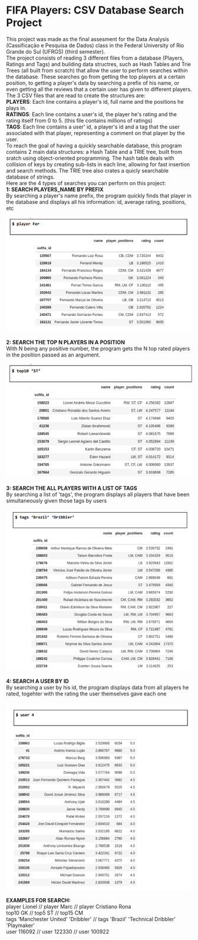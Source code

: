 # FIFA Players: CSV Database Search Project
This project was made as the final assesment for the Data Analysis (Cassificação e Pesquisa de Dados) class in the Federal University of Rio Grande do Sul (UFRGS)  (third semester). 
<br>
The project consists of reading 3 different files from a database (Players, Ratings and Tags) and building data structres, such as Hash Tables and Trie Trees (all built from scratch) that allow the user to perform searches within the database. These searches go from getting the top players at a certain position, to getting a player's data by searching a prefix of his name, or even getting all the reviews that a certain user has given to different players.
<br>
The 3 CSV files that are read to create the structures are: <br>
<b>PLAYERS</b>: Each line contains a player's id, full name and the positions he plays in.
<br>
<b>RATINGS</b>: Each line contains a user's id, the player he's rating and the rating itself from 0 to 5. (this file contains millions of ratings)
<br>
<b>TAGS</b>: Each line contains a user' id, a player's id and a tag that the user associated with that player, representing a comment on that player by the user.
<br>
To reach the goal of having a quickly searchable database, this program contains 2 main data structures: a Hash Table and a TRIE tree, built from sratch using object-oriented programming. The hash table deals with collision of keys by creating sub-lists in each line, allowing for fast insertion and search methods. The TRIE tree also crates a quicly searchable database of strings. <br>
Here are the 4 types of searches you can perform on this project: <br>
<b>1: SEARCH PLAYERS_NAME BY PREFIX</b> <br>
By searching a player's name prefix, the program quickly finds that player in the database and displays all his information: id, average rating, positions, etc <br>
<br>
<img src="documentacao/search_prefix.png">
<br><br>
<b>2: SEARCH THE TOP N PLAYERS IN A POSITION</b> <br>
With N being any positive number, the program gets the N top rated players in the position passed as an argument. <br><br>
<img src="documentacao/search_topn.png">
<br><br>
<b>3: SEARCH THE ALL PLAYERS WITH A LIST OF TAGS</b> <br>
By searching a list of 'tags', the program displays all players that have been simultaneously given those tags by users <br><br>
<img src="documentacao/search_tags.png">
<br><br>
<b>4: SEARCH A USER BY ID</b> <br>
By searching a user by his id, the program displays data from all players he rated, togehter with the rating the user themselves gave each one <br><br>
<img src="documentacao/search_user.png">
<br><br>
<b>EXAMPLES FOR SEARCH:</b><br>
player Lionel // player Marc // player Cristiano Rona<br>
top10 GK // top5 ST // top15 CM <br>
tags 'Manchester United' 'Dribbler' // tags 'Brazil' 'Technical Dribbler' 'Playmaker' <br>
user 116092 // user 122330 // user 100922 

